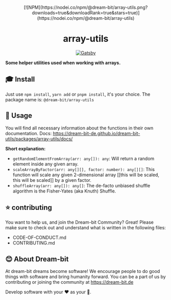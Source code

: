 <p align="center">
[![NPM](https://nodei.co/npm/@dream-bit/array-utils.png?downloads=true&downloadRank=true&stars=true)](https://nodei.co/npm/@dream-bit/array-utils)
</p>
<h1 align="center">
  array-utils
</h1>

<p align="center">
  <a href="http://makeapullrequest.com">  
      <img alt="Gatsby" src="https://img.shields.io/badge/PRs-welcome-brightgreen" />
  </a>
</p>

**Some helper utilities used when working with arrays.**

## 🎓 Install

Just use `npm install`, `yarn add` or `pnpm install`, it's your choice.
The package name is: `@dream-bit/array-utils`

## 🎉 Usage

You will find all necessary information about the functions in their own documentation.
Docs: https://dream-bit-de.github.io/dream-bit-utils/packages/array-utils/docs/

**Short explanation:**

- `getRandomElementFromArray(arr: any[]): any`: Will return a random element inside any given array.
- `scaleArrayByFactor(arr: any[][], factor: number): any[][]`: This function will scale any given 2-dimensional array [[this will be scaled, this will be scaled]] by a given factor.
- `shuffleArray(arr: any[]): any[]`: The de-facto unbiased shuffle algorithm is the Fisher-Yates (aka Knuth) Shuffle.

## ⭐ contributing

You want to help us, and join the Dream-bit Community?
Great! Please make sure to check out and understand what is written in the following files:

- CODE-OF-CONDUCT.md
- CONTRIBUTING.md

## 😊 About Dream-bit

At dream-bit dreams become software!
We encourage people to do good things with software and bring humanity forward.
You can be a part of us by contributing or joining the community at https://dream-bit.de

Develop software with your ❤️ as your 🧠.
